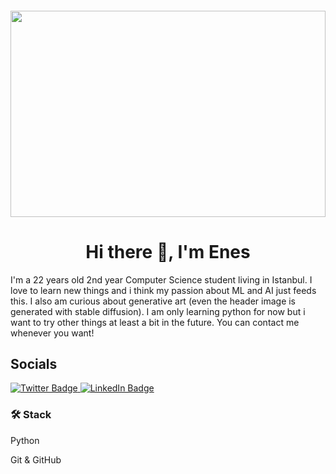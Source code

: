#### <img  src="https://github.com/enesscakmak/enesscakmak/assets/114193468/5ec574d2-74a3-46b7-895c-ed86ff38baa0" style="width:100%; max-width:768px; height:%100; max-height:330px;" title>



### <h1 align="center" dir="auto"> Hi there 👋, I'm Enes  
  
  
I'm a 22 years old 2nd year Computer Science student living in Istanbul. I love to learn new things and i think my passion about ML and AI just feeds this. I also am curious about generative art (even the header image is generated with stable diffusion). I am only learning python for now but i want to try other things at least a bit in the future. You can contact me whenever you want!   


### <h2 > Socials

<a href="https://twitter.com/aleisterxavier" rel="nofollow">
  <img src="https://img.shields.io/badge/Twitter-blue?style=for-the-badge&logo=twitter&logoColor=white" alt="Twitter Badge"/>
<a/>
<a href="https://www.linkedin.com/in/enes-çakmak-344239249/" rel="nofollow">
   <img src="https://img.shields.io/badge/LinkedIn-blue?style=for-the-badge&logo=linkedin&logoColor=white" alt="LinkedIn Badge"/>
<a/>

### 🛠 Stack  
Python  

Git & GitHub  


<!--
**enesscakmak/enesscakmak** is a ✨ _special_ ✨ repository because its `README.md` (this file) appears on your GitHub profile.

Here are some ideas to get you started:

- 🔭 I’m currently working on ...
- 🌱 I’m currently learning ...
- 👯 I’m looking to collaborate on ...
- 🤔 I’m looking for help with ...
- 💬 Ask me about ...
- 📫 How to reach me: ...
- 😄 Pronouns: ...
- ⚡ Fun fact: ...
-->
